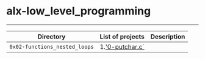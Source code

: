 # alx-low_level_programming
---------------------------
| Directory | List of projects | Description |
| -------- | ------------------- | ----------- |
| `0x02-functions_nested_loops` | 1.['0-putchar.c`](https://github.com/Fwaitiruka7/alx-low_level_programming/tree/master/0x01-variables_if_else_while) | 
